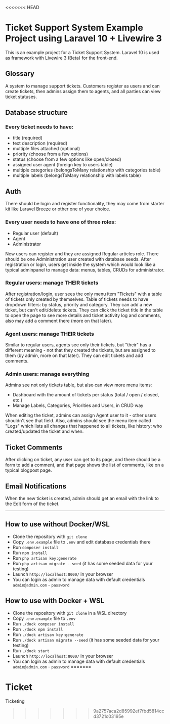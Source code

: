 <<<<<<< HEAD
# Ticket Support System Example Project using Laravel 10 + Livewire 3

This is an example project for a Ticket Support System.
Laravel 10 is used as framework with Livewire 3 (Beta) for the front-end.


## Glossary

A system to manage support tickets. Customers register as users and can create tickets,
then admins assign them to agents, and all parties can view ticket statuses.

## Database structure

### Every ticket needs to have:
- title (required)
- text description (required)
- multiple files attached (optional)
- priority (choose from a few options)
- status (choose from a few options like open/closed)
- assigned user agent (foreign key to users table)
- multiple categories (belongsToMany relationship with categories table)
- multiple labels (belongsToMany relationship with labels table)

## Auth

There should be login and register functionality, they may come from starter kit like Laravel Breeze or other one of your choice.

### Every user needs to have one of three roles:
- Regular user (default)
- Agent
- Administrator

New users can register and they are assigned Regular articles role.
There should be one Administration user created with database seeds.
After registration or login, users get inside the system which would look like a typical adminpanel to manage data: menus, tables, CRUDs for administrator.

### Regular users: manage THEIR tickets

After registration/login, user sees the only menu item "Tickets" with a table of tickets only created by themselves.
Table of tickets needs to have dropdown filters: by status, priority and category.
They can add a new ticket, but can't edit/delete tickets.
They can click the ticket title in the table to open the page to see more details and ticket activity log and comments, also may add a comment there (more on that later).

### Agent users: manage THEIR tickets

Similar to regular users, agents see only their tickets, but "their" has a different meaning - not that they created the tickets, but are assigned to them (by admin, more on that later).
They can edit tickets and add comments.

### Admin users: manage everything

Admins see not only tickets table, but also can view more menu items:
- Dashboard with the amount of tickets per status (total / open / closed, etc.)
- Manage Labels, Categories, Priorities and Users, in CRUD way

When editing the ticket, admins can assign Agent user to it - other users shouldn't see that field.
Also, admins should see the menu item called "Logs" which lists all changes that happened to all tickets, like history: who created/updated the ticket and when.

## Ticket Comments

After clicking on ticket, any user can get to its page, and there should be a form to add a comment, and that page shows the list of comments, like on a typical blogpost page.

## Email Notifications

When the new ticket is created, admin should get an email with the link to the Edit form of the ticket.

- - - - -

## How to use without Docker/WSL

- Clone the repository with `git clone`
- Copy `.env.example` file to `.env` and edit database credentials there
- Run `composer install`
- Run `npm install`
- Run `php artisan key:generate`
- Run `php artisan migrate --seed` (it has some seeded data for your testing)
- Launch `http://localhost:8000/` in your browser
- You can login as admin to manage data with default credentials `admin@admin.com` - `password`

## How to use with Docker + WSL

- Clone the repository with `git clone` in a WSL directory
- Copy `.env.example` file to `.env`
- Run `./dock composer install`
- Run `./dock npm install`
- Run `./dock artisan key:generate`
- Run `./dock artisan migrate --seed` (it has some seeded data for your testing)
- Run `./dock start`
- Launch `http://localhost:8000/` in your browser
- You can login as admin to manage data with default credentials `admin@admin.com` - `password`
=======
# Ticket
Ticketing
>>>>>>> 9a2757aca2d85992ef7fbd5814ccd3721c03195e
